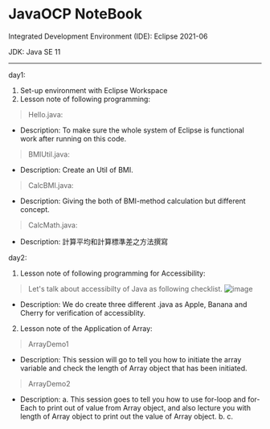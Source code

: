 # JavaOCP NoteBook
Integrated Development Environment (IDE): Eclipse 2021-06

JDK: Java SE 11

------------------------------------------------------------------------------
day1:
1. Set-up environment with Eclipse Workspace
2. Lesson note of following programming:
> Hello.java:
- Description: To make sure the whole system of Eclipse is functional work after running on this code.

> BMIUtil.java:
- Description: Create an Util of BMI.

> CalcBMI.java:
- Description: Giving the both of BMI-method calculation but different concept.

> CalcMath.java:
- Description: 計算平均和計算標準差之方法撰寫

day2: 
1. Lesson note of following programming for Accessibility:
> Let's talk about accessibilty of Java as following checklist.
![image](https://user-images.githubusercontent.com/83496093/197315755-e25fed8a-5e11-420d-9f72-a5748a1fcd3b.png)

- Description: We do create three different .java as Apple, Banana and Cherry for verification of accessiblity.

2. Lesson note of the Application of Array:
> ArrayDemo1
- Description: This session will go to tell you how to initiate the array variable and check the length of Array object that has been initiated.

> ArrayDemo2
- Description: 
a. This session goes to tell you how to use for-loop and for-Each to print out of value from Array object, and also lecture you with length of Array object to print out the value of Array object.
b. 
c. 
